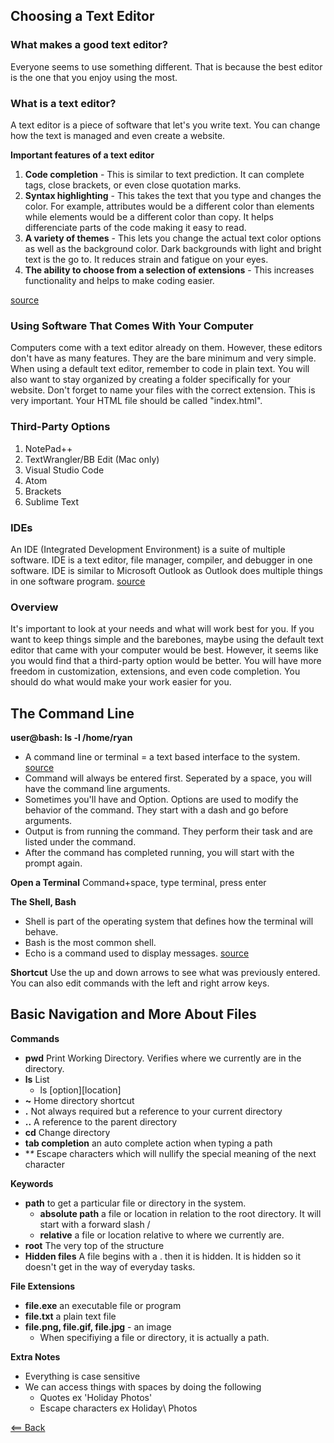 ## Choosing a Text Editor

### What makes a good text editor?
Everyone seems to use something different. That is because the best editor is the one that you enjoy using the most. 

### What is a text editor?
A text editor is a piece of software that let's you write text. You can change how the text is managed and even create a website.

**Important features of a text editor**
1. **Code completion** - This is similar to text prediction. It can complete tags, close brackets, or even close quotation marks.
1. **Syntax highlighting** - This takes the text that you type and changes the color. For example, attributes would be a different color than elements while elements would be a different color than copy. It helps differenciate parts of the code making it easy to read.
1. **A variety of themes** - This lets you change the actual text color options as well as the background color. Dark backgrounds with light and bright text is the go to. It reduces strain and fatigue on your eyes.
1. **The ability to choose from a selection of extensions** - This increases functionality and helps to make coding easier.

[source](https://codefellows.github.io/code-102-guide/curriculum/class-02/Choosing-A-Text-Editor--The-Older-Coder.pdf)

### Using Software That Comes With Your Computer
Computers come with a text editor already on them. However, these editors don't have as many features. They are the bare minimum and very simple. When using a default text editor, remember to code in plain text. You will also want to stay organized by creating a folder specifically for your website. Don't forget to name your files with the correct extension. This is very important. Your HTML file should be called "index.html".

### Third-Party Options
1. NotePad++
1. TextWrangler/BB Edit (Mac only)
1. Visual Studio Code
1. Atom
1. Brackets
1. Sublime Text

### IDEs
An IDE (Integrated Development Environment) is a suite of multiple software. IDE is a text editor, file manager, compiler, and debugger in one software. IDE is similar to Microsoft Outlook as Outlook does multiple things in one software program. [source](https://codefellows.github.io/code-102-guide/curriculum/class-02/Choosing-A-Text-Editor--The-Older-Coder.pdf)

### Overview
It's important to look at your needs and what will work best for you. If you want to keep things simple and the barebones, maybe using the default text editor that came with your computer would be best. However, it seems like you would find that a third-party option would be better. You will have more freedom in customization, extensions, and even code completion. You should do what would make your work easier for you.


## The Command Line
**user@bash: ls -l /home/ryan**
- A command line or terminal = a text based interface to the system. [source](https://ryanstutorials.net/linuxtutorial/commandline.php)
- Command will always be entered first. Seperated by a space, you will have the command line arguments.
- Sometimes you'll have and Option. Options are used to modify the behavior of the command. They start with a dash and go before arguments.
- Output is from running the command. They perform their task and are listed under the command.
- After the command has completed running, you will start with the prompt again.

**Open a Terminal** Command+space, type terminal, press enter

**The Shell, Bash**
- Shell is part of the operating system that defines how the terminal will behave. 
- Bash is the most common shell.
- Echo is a command used to display messages.
[source](https://ryanstutorials.net/linuxtutorial/commandline.php)

**Shortcut** Use the up and down arrows to see what was previously entered. You can also edit commands with the left and right arrow keys.

## Basic Navigation and More About Files
**Commands**
- **pwd** Print Working Directory. Verifies where we currently are in the directory.
- **ls** List
  + ls [option][location]
- **~** Home directory shortcut
- **.** Not always required but a reference to your current directory
- **..** A reference to the parent directory
- **cd** Change directory
- **tab completion** an auto complete action when typing a path
- **\** Escape characters which will nullify the special meaning of the next character

**Keywords**
- **path** to get a particular file or directory in the system.
  + **absolute path** a file or location in relation to the root directory. It will start with a forward slash /
  + **relative** a file or location relative to where we currently are.
- **root** The very top of the structure
- **Hidden files** A file begins with a . then it is hidden. It is hidden so it doesn't get in the way of everyday tasks.

**File Extensions**
- **file.exe** an executable file or program
- **file.txt** a plain text file
- **file.png, file.gif, file.jpg** - an image
  + When specifiying a file or directory, it is actually a path.
  
**Extra Notes**
- Everything is case sensitive
- We can access things with spaces by doing the following
  + Quotes ex 'Holiday Photos'
  + Escape characters ex Holiday\ Photos




[<== Back](README.md)
